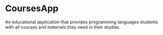 # CoursesApp
 An educational application that provides programming languages students with all courses and materials they need in their studies.
